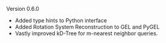 Version 0.6.0
- Added type hints to Python interface
- Added Rotation System Reconstruction to GEL and PyGEL
- Vastly improved kD-Tree for m-nearest neighbor queries.
